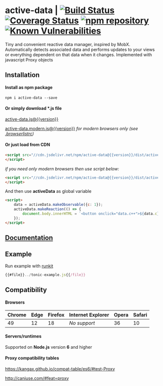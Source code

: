# active-data | [![Build Status](https://travis-ci.org/forceuser/active-data.svg?branch=master)](https://travis-ci.org/forceuser/active-data) [![Coverage Status](https://img.shields.io/codecov/c/github/forceuser/active-data/master.svg)](https://codecov.io/gh/forceuser/active-data) [![npm repository](https://img.shields.io/npm/v/active-data.svg)](https://www.npmjs.com/package/active-data) [![Known Vulnerabilities](https://snyk.io/test/github/forceuser/active-data/badge.svg)](https://snyk.io/test/github/forceuser/active-data)

Tiny and convenient reactive data manager, inspired by MobX. Automatically detects associated data and performs updates to your views or everything dependent on that data when it changes. Implemented with javascript Proxy objects

## Installation

#### Install as npm package

```shell
npm i active-data --save
```

#### Or simply download \*.js file

[active-data.js@{{version}}](https://github.com/forceuser/active-data/releases/download/{{version}}/active-data.js)

[active-data.modern.js@{{version}}](https://github.com/forceuser/active-data/releases/download/{{version}}/active-data.modern.js) *for modern browsers only (see [.browserlistrc](https://github.com/forceuser/active-data/blob/master/.browserslistrc))*

#### Or just load from CDN

```html
<script src="//cdn.jsdelivr.net/npm/active-data@{{version}}/dist/active-data.js" integrity="{{#ssri}}../dist/active-data.js{{/ssri}}" crossorigin="anonymous">
</script>
```

*if you need only modern browsers then use script below:*

```html
<script src="//cdn.jsdelivr.net/npm/active-data@{{version}}/dist/active-data.modern.js" integrity="{{#ssri}}../dist/active-data.modern.js{{/ssri}}" crossorigin="anonymous">
</script>
```

And then use **activeData** as global variable
```html
<script>
	data = activeData.makeObservable({c: 1});
	activeData.makeReaction(() => {
		document.body.innerHTML = `<button onclick="data.c++">${data.c}</button>`;
	});
</script>
```
## [Documentation](./DOCUMENTATION.md)

## Example

Run example with [runkit](https://npm.runkit.com/active-data)

```js
{{#file}}../tonic-example.js{{/file}}
```

## Compatibility

#### Browsers

| Chrome | Edge | Firefox | Internet Explorer | Opera | Safari |
| ------ | ---- | ------- | ----------------- | ----- | ------ |
| 49     | 12   | 18      | *No support*      | 36    | 10     |

#### Servers/runtimes

Supported on **Node.js** version **6** and higher

#### Proxy compatibility tables

https://kangax.github.io/compat-table/es6/#test-Proxy

http://caniuse.com/#feat=proxy

